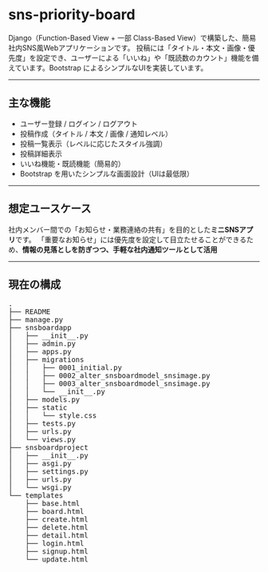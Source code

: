 # sns-priority-board

Django（Function-Based View + 一部 Class-Based View）で構築した、簡易社内SNS風Webアプリケーションです。
投稿には「タイトル・本文・画像・優先度」を設定でき、ユーザーによる「いいね」や「既読数のカウント」機能を備えています。Bootstrap によるシンプルなUIを実装しています。

---

## 主な機能

- ユーザー登録 / ログイン / ログアウト
- 投稿作成（タイトル / 本文 / 画像 / 通知レベル）
- 投稿一覧表示（レベルに応じたスタイル強調）
- 投稿詳細表示
- いいね機能・既読機能（簡易的）
- Bootstrap を用いたシンプルな画面設計（UIは最低限）
---

## 想定ユースケース

社内メンバー間での「お知らせ・業務連絡の共有」を目的とした**ミニSNSアプリ**です。
「重要なお知らせ」には優先度を設定して目立たせることができるため、**情報の見落としを防ぎつつ、手軽な社内通知ツールとして活用**

---

## 現在の構成
<pre>
.
├── README
├── manage.py
├── snsboardapp
│   ├── __init__.py
│   ├── admin.py
│   ├── apps.py
│   ├── migrations
│   │   ├── 0001_initial.py
│   │   ├── 0002_alter_snsboardmodel_snsimage.py
│   │   ├── 0003_alter_snsboardmodel_snsimage.py
│   │   └── __init__.py
│   ├── models.py
│   ├── static
│   │   └── style.css
│   ├── tests.py
│   ├── urls.py
│   └── views.py
├── snsboardproject
│   ├── __init__.py
│   ├── asgi.py
│   ├── settings.py
│   ├── urls.py
│   └── wsgi.py
└── templates
    ├── base.html
    ├── board.html
    ├── create.html
    ├── delete.html
    ├── detail.html
    ├── login.html
    ├── signup.html
    └── update.html
</pre>
